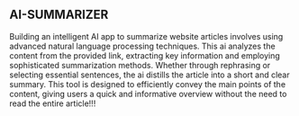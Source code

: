 ## AI-SUMMARIZER

Building an intelligent AI app to summarize website articles involves using advanced natural language processing techniques. This ai analyzes the content from the provided link, extracting key information and employing sophisticated summarization methods. Whether through rephrasing or selecting essential sentences, the ai distills the article into a short and clear summary. This tool is designed to efficiently convey the main points of the content, giving users a quick and informative overview without the need to read the entire article!!!
